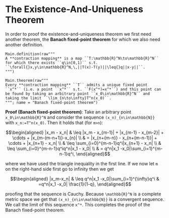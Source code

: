 # The Existence-And-Uniqueness Theorem

In order to proof the existence-and-uniqueness theorem we first need another theorem, the **Banach fixed-point theorem** for which we also need another definition. 

```@eval
Main.definition(raw"""
A **contraction mapping** is a map ``T:\mathbb{R}^N\to\mathbb{R}^N`` for which there exists ``q\in[0,1)`` s.t. ``\forall{}x,y\in\mathbb{R}^N,\,||T(x)-T(y)||\leq{}q||x-y||``.
""")
```

```@eval
Main.theorem(raw"""
Every **contraction mapping** ``T`` admits a unique fixed point ``x^*`` (i.e. a point ``x^*`` s.t. ``F(x^*)=x^*``) and this point can be found by taking an arbitrary point ``x_0\in\mathbb{R}^N`` and taking the limit ``\lim_{n\to\infty}T^n(x_0)``.
"""; name = "Banach fixed-point theorem")
```

__Proof (Banach fixed-point theorem)__: Take an arbitrary point ``x_0\in\mathbb{R}^N`` and consider the sequence ``(x_n)_{n\in\mathbb{N}}`` with ``x_n:=T^n(x_0)``. Then it holds that (for ``m>n``): 
```math
\begin{aligned}
|x_m - x_n|   & \leq  |x_m - x_{m-1}| + |x_{m-1} - x_{m-2}| + \cdots + |x_{m-(m-n+1)}-x_{n}| \\
                & =     |x_{n+(m-n)} - x_{n+(m-n-1)}| + \cdots + |x_{n+1} - x_n| \\
                & \leq \sum_{i=0}^{m-n-1}q^i|x_{n+1} - x_n| \\
                & \leq \sum_{i=0}^{m-n-1}q^iq^n|x_1 - x_0| \\
                & = q^n|x_1 -x_0|\sum_{i=1}^{m-n-1}q^i,
\end{aligned}
```
where we have used the triangle inequality in the first line. If we now let ``m`` on the right-hand side first go to infinity then we get 
```math
\begin{aligned}
|x_m-x_n|     & \leq q^n|x_1 -x_0|\sum_{i=1}^{\infty}q^i
                & =q^n|x_1 -x_0| \frac{1}{1-q},
\end{aligned}
```  
proofing that the sequence is Cauchy. Because ``\mathbb{R}^N`` is a complete metric space we get that ``(x_n)_{n\in\mathbb{N}}`` is a convergent sequence. We call the limit of this sequence ``x^*``. This completes the proof of the Banach fixed-point theorem. 
